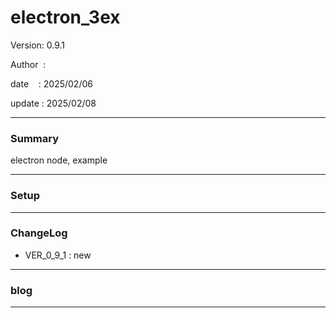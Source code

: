 ﻿# electron_3ex

 Version: 0.9.1

 Author  :

 date    : 2025/02/06

 update  : 2025/02/08

***
### Summary

electron node, example

***
### Setup

***
### ChangeLog
* VER_0_9_1 : new

***
### blog 

***

